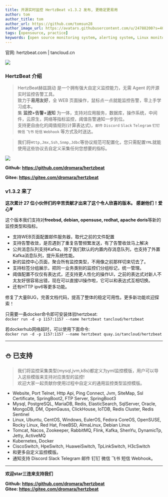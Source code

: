 ```yaml
---
title: 开源实时监控 HertzBeat v1.3.2 发布, 更稳定更易用
author: tom  
author_title: tom   
author_url: https://github.com/tomsun28  
author_image_url: https://avatars.githubusercontent.com/u/24788200?s=400&v=4  
tags: [opensource, practice]
keywords: [open source monitoring system, alerting system, Linux monitoring]
---
```


官网: hertzbeat.com | tancloud.cn


![](https://p3-juejin.byteimg.com/tos-cn-i-k3u1fbpfcp/a9629ef5bb6e486cacddb899f1495c6e~tplv-k3u1fbpfcp-zoom-1.image)


### HertzBeat 介绍

> HertzBeat赫兹跳动 是一个拥有强大自定义监控能力，无需 Agent 的开源实时监控告警工具。      
> 致力于**易用友好**，全 WEB 页面操作，鼠标点一点就能监控告警，零上手学习成本。   
> 集 **监控+告警+通知** 为一体，支持对应用服务，数据库，操作系统，中间件，云原生，网络等指标监控，阈值告警通知一步到位。   
> 支持更自由化的阈值规则(计算表达式)，`邮件` `Discord` `Slack` `Telegram` `钉钉` `微信` `飞书` `短信` `Webhook` 等方式及时送达。

> 我们将`Http,Jmx,Ssh,Snmp,Jdbc`等协议规范可配置化，您只需配置`YML`就能使用这些协议去自定义采集任何您想要的指标。


![](https://p3-juejin.byteimg.com/tos-cn-i-k3u1fbpfcp/4236e748f5ac4352b7cf4bb65ccf97aa~tplv-k3u1fbpfcp-zoom-1.image)


**Github: https://github.com/dromara/hertzbeat**

**Gitee: https://gitee.com/dromara/hertzbeat**

### v1.3.2 来了

**这次累计 27 位小伙伴们的辛苦贡献才出来了这个令人欣喜的版本。 感谢他们！爱心💗**

这个版本我们支持对**freebsd, debian, opensuse, redhat, apache doris**等新的监控类型和指标。    

- 支持WEB页面配置邮件服务器，取代之前的文件配置
- 支持告警收敛，是否遇到了重复告警频繁发送，有了告警收敛马上解决
- 公共消息队列支持Kafka，除了我们默认的内置内存消息队列，也支持了外置Kafka消息队列，提升系统性能。
- 新的监控中心页面，聚合所有监控类型，不用像之前那样切来切去了。
- 支持标签分组展示，把同一业务类别的监控们分组标记，统一管理。
- 阈值配置不仅仅有表达式，还支持更人性化的操作UI，之前的表达式对新人不太友好很容易出错，现在可以直接UI操作啦，它可以和表达式互相切换。
- 还有HTTP ipv6等更多功能。   

修复了大量BUG，完善文档代码，提高了整体的稳定可用性。更多新功能欢迎探索！   



只需要一条docker命令即可安装体验hertzbeat:    
`docker run -d -p 1157:1157 --name hertzbeat tancloud/hertzbeat`

若dockerhub网络超时，可以使用下面命令:   
`docker run -d -p 1157:1157 --name hertzbeat quay.io/tancloud/hertzbeat`

----

## ⛄ 已支持

> 我们将监控采集类型(mysql,jvm,k8s)都定义为yml监控模版，用户可以导入这些模版来支持对应类型的监控!   
> 欢迎大家一起贡献你使用过程中自定义的通用监控类型监控模版。

- Website, Port Telnet, Http Api, Ping Connect, Jvm, SiteMap, Ssl Certificate, SpringBoot2, FTP Server, SpringBoot3
- Mysql, PostgreSQL, MariaDB, Redis, ElasticSearch, SqlServer, Oracle, MongoDB, DM, OpenGauss, ClickHouse, IoTDB, Redis Cluster, Redis Sentinel
- Linux, Ubuntu, CentOS, Windows, EulerOS, Fedora CoreOS, OpenSUSE, Rocky Linux, Red Hat, FreeBSD, AlmaLinux, Debian Linux
- Tomcat, Nacos, Zookeeper, RabbitMQ, Flink, Kafka, ShenYu, DynamicTp, Jetty, ActiveMQ
- Kubernetes, Docker
- CiscoSwitch, HpeSwitch, HuaweiSwitch, TpLinkSwitch, H3cSwitch
- 和更多自定义监控模版。
- 通知支持 Discord Slack Telegram 邮件 钉钉 微信 飞书 短信 Webhook。

----

**欢迎star三连来支持我们**     

**Github: https://github.com/dromara/hertzbeat**      
**Gitee: https://gitee.com/dromara/hertzbeat**  

